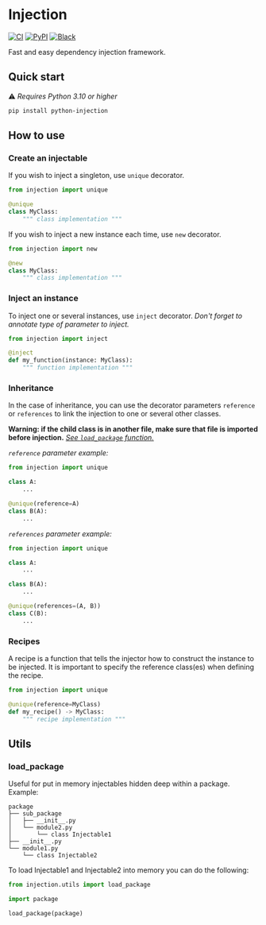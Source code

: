 # Injection

[![CI](https://github.com/soon-app/injection/actions/workflows/ci.yml/badge.svg)](https://github.com/soon-app/injection)
[![PyPI](https://badge.fury.io/py/python-injection.svg)](https://pypi.org/project/python-injection/)
[![Black](https://img.shields.io/badge/code%20style-black-000000.svg)](https://github.com/psf/black)

Fast and easy dependency injection framework.

## Quick start

⚠️ _Requires Python 3.10 or higher_

```bash
pip install python-injection
```

## How to use

### Create an injectable

If you wish to inject a singleton, use `unique` decorator.

```python
from injection import unique

@unique
class MyClass:
    """ class implementation """
```

If you wish to inject a new instance each time, use `new` decorator.

```python
from injection import new

@new
class MyClass:
    """ class implementation """
```

### Inject an instance

To inject one or several instances, use `inject` decorator.
_Don't forget to annotate type of parameter to inject._

```python
from injection import inject

@inject
def my_function(instance: MyClass):
    """ function implementation """
```

### Inheritance

In the case of inheritance, you can use the decorator parameters `reference` or `references` to link the injection to 
one or several other classes.

**Warning: if the child class is in another file, make sure that file is imported before injection.**
[_See `load_package` function._](#load_package)

_`reference` parameter example:_

```python
from injection import unique

class A:
    ...

@unique(reference=A)
class B(A):
    ...
```

_`references` parameter example:_

```python
from injection import unique

class A:
    ...

class B(A):
    ...

@unique(references=(A, B))
class C(B):
    ...
```

### Recipes

A recipe is a function that tells the injector how to construct the instance to be injected. It is important to specify 
the reference class(es) when defining the recipe.

```python
from injection import unique

@unique(reference=MyClass)
def my_recipe() -> MyClass:
    """ recipe implementation """
```

## Utils

### load_package

Useful for put in memory injectables hidden deep within a package. Example:

```
package
├── sub_package
│   ├── __init__.py
│   └── module2.py
│       └── class Injectable1
├── __init__.py
└── module1.py
    └── class Injectable2
```

To load Injectable1 and Injectable2 into memory you can do the following:

```python
from injection.utils import load_package

import package

load_package(package)
```
